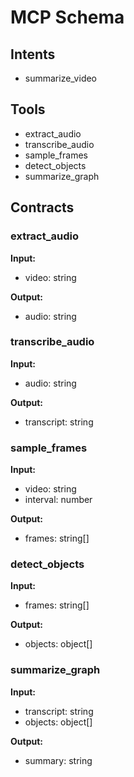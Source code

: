 # MCP Schema

## Intents

- summarize_video

## Tools

- extract_audio
- transcribe_audio
- sample_frames
- detect_objects
- summarize_graph

## Contracts

### extract_audio

**Input:**

- video: string

**Output:**

- audio: string

### transcribe_audio

**Input:**

- audio: string

**Output:**

- transcript: string

### sample_frames

**Input:**

- video: string
- interval: number

**Output:**

- frames: string[]

### detect_objects

**Input:**

- frames: string[]

**Output:**

- objects: object[]

### summarize_graph

**Input:**

- transcript: string
- objects: object[]

**Output:**

- summary: string
